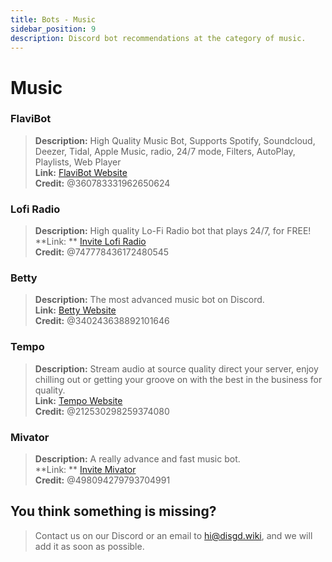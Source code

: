 ```yaml
---
title: Bots - Music
sidebar_position: 9
description: Discord bot recommendations at the category of music.
---
```


# Music

### FlaviBot

> **Description:** High Quality Music Bot, Supports Spotify, Soundcloud, Deezer, Tidal, Apple Music, radio, 24/7 mode,
> Filters, AutoPlay, Playlists, Web Player   <br/>
**Link:** [FlaviBot Website](https://flavibot.xyz/)   <br/>
**Credit:** @360783331962650624

### Lofi Radio

> **Description:** High quality Lo-Fi Radio bot that plays 24/7, for FREE!   <br/>
**Link:
** [Invite Lofi Radio](https://discord.com/oauth2/authorize?client_id=830530156048285716&permissions=66407424&scope=bot%20applications.commands)   <br/>
**Credit:** @747778436172480545

### Betty

> **Description:** The most advanced music bot on Discord.   <br/>
**Link:** [Betty Website](https://getbetty.bot/)   <br/>
**Credit:** @340243638892101646

### Tempo

> **Description:** Stream audio at source quality direct your server, enjoy chilling out or getting your groove on with
> the best in the business for quality.   <br/>
**Link:** [Tempo Website](https://tempobot.net/)   <br/>
**Credit:** @212530298259374080

### Mivator

> **Description:** A really advance and fast music bot.   <br/>
**Link:
** [Invite Mivator](https://discord.com/api/oauth2/authorize?client_id=1068868597398650971&permissions=2056&scope=applications.commands%20bot)   <br/>
**Credit:** @498094279793704991

## You think something is missing?

> Contact us on our Discord or an email to hi@disgd.wiki, and we will add it as soon as possible.
